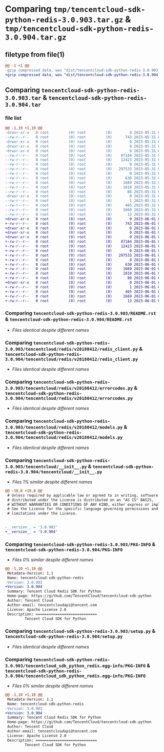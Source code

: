 # Comparing `tmp/tencentcloud-sdk-python-redis-3.0.903.tar.gz` & `tmp/tencentcloud-sdk-python-redis-3.0.904.tar.gz`

## filetype from file(1)

```diff
@@ -1 +1 @@
-gzip compressed data, was "dist/tencentcloud-sdk-python-redis-3.0.903.tar", last modified: Wed May 31 02:18:02 2023, max compression
+gzip compressed data, was "dist/tencentcloud-sdk-python-redis-3.0.904.tar", last modified: Thu Jun  1 02:43:44 2023, max compression
```

## Comparing `tencentcloud-sdk-python-redis-3.0.903.tar` & `tencentcloud-sdk-python-redis-3.0.904.tar`

### file list

```diff
@@ -1,19 +1,19 @@
-drwxr-xr-x   0 root         (0) root         (0)        0 2023-05-31 02:18:02.000000 tencentcloud-sdk-python-redis-3.0.903/
--rw-r--r--   0 root         (0) root         (0)      743 2023-05-31 02:18:02.000000 tencentcloud-sdk-python-redis-3.0.903/README.rst
-drwxr-xr-x   0 root         (0) root         (0)        0 2023-05-31 02:18:02.000000 tencentcloud-sdk-python-redis-3.0.903/tencentcloud/
-drwxr-xr-x   0 root         (0) root         (0)        0 2023-05-31 02:18:02.000000 tencentcloud-sdk-python-redis-3.0.903/tencentcloud/redis/
-drwxr-xr-x   0 root         (0) root         (0)        0 2023-05-31 02:18:02.000000 tencentcloud-sdk-python-redis-3.0.903/tencentcloud/redis/v20180412/
--rw-r--r--   0 root         (0) root         (0)    87184 2023-05-31 02:18:02.000000 tencentcloud-sdk-python-redis-3.0.903/tencentcloud/redis/v20180412/redis_client.py
--rw-r--r--   0 root         (0) root         (0)    12423 2023-05-31 02:18:02.000000 tencentcloud-sdk-python-redis-3.0.903/tencentcloud/redis/v20180412/errorcodes.py
--rw-r--r--   0 root         (0) root         (0)        0 2023-05-31 02:18:02.000000 tencentcloud-sdk-python-redis-3.0.903/tencentcloud/redis/v20180412/__init__.py
--rw-r--r--   0 root         (0) root         (0)   297533 2023-05-31 02:18:02.000000 tencentcloud-sdk-python-redis-3.0.903/tencentcloud/redis/v20180412/models.py
--rw-r--r--   0 root         (0) root         (0)        0 2023-05-31 02:18:02.000000 tencentcloud-sdk-python-redis-3.0.903/tencentcloud/redis/__init__.py
--rw-r--r--   0 root         (0) root         (0)      630 2023-05-31 02:18:02.000000 tencentcloud-sdk-python-redis-3.0.903/tencentcloud/__init__.py
--rw-r--r--   0 root         (0) root         (0)     1669 2023-05-31 02:18:02.000000 tencentcloud-sdk-python-redis-3.0.903/PKG-INFO
--rw-r--r--   0 root         (0) root         (0)     1010 2023-05-31 02:18:02.000000 tencentcloud-sdk-python-redis-3.0.903/setup.py
--rw-r--r--   0 root         (0) root         (0)       88 2023-05-31 02:18:02.000000 tencentcloud-sdk-python-redis-3.0.903/setup.cfg
-drwxr-xr-x   0 root         (0) root         (0)        0 2023-05-31 02:18:02.000000 tencentcloud-sdk-python-redis-3.0.903/tencentcloud_sdk_python_redis.egg-info/
--rw-r--r--   0 root         (0) root         (0)        1 2023-05-31 02:18:02.000000 tencentcloud-sdk-python-redis-3.0.903/tencentcloud_sdk_python_redis.egg-info/dependency_links.txt
--rw-r--r--   0 root         (0) root         (0)      465 2023-05-31 02:18:02.000000 tencentcloud-sdk-python-redis-3.0.903/tencentcloud_sdk_python_redis.egg-info/SOURCES.txt
--rw-r--r--   0 root         (0) root         (0)     1669 2023-05-31 02:18:02.000000 tencentcloud-sdk-python-redis-3.0.903/tencentcloud_sdk_python_redis.egg-info/PKG-INFO
--rw-r--r--   0 root         (0) root         (0)       13 2023-05-31 02:18:02.000000 tencentcloud-sdk-python-redis-3.0.903/tencentcloud_sdk_python_redis.egg-info/top_level.txt
+drwxr-xr-x   0 root         (0) root         (0)        0 2023-06-01 02:43:44.000000 tencentcloud-sdk-python-redis-3.0.904/
+-rw-r--r--   0 root         (0) root         (0)      743 2023-06-01 02:43:44.000000 tencentcloud-sdk-python-redis-3.0.904/README.rst
+drwxr-xr-x   0 root         (0) root         (0)        0 2023-06-01 02:43:44.000000 tencentcloud-sdk-python-redis-3.0.904/tencentcloud/
+drwxr-xr-x   0 root         (0) root         (0)        0 2023-06-01 02:43:44.000000 tencentcloud-sdk-python-redis-3.0.904/tencentcloud/redis/
+drwxr-xr-x   0 root         (0) root         (0)        0 2023-06-01 02:43:44.000000 tencentcloud-sdk-python-redis-3.0.904/tencentcloud/redis/v20180412/
+-rw-r--r--   0 root         (0) root         (0)    87184 2023-06-01 02:43:44.000000 tencentcloud-sdk-python-redis-3.0.904/tencentcloud/redis/v20180412/redis_client.py
+-rw-r--r--   0 root         (0) root         (0)    12423 2023-06-01 02:43:44.000000 tencentcloud-sdk-python-redis-3.0.904/tencentcloud/redis/v20180412/errorcodes.py
+-rw-r--r--   0 root         (0) root         (0)        0 2023-06-01 02:43:44.000000 tencentcloud-sdk-python-redis-3.0.904/tencentcloud/redis/v20180412/__init__.py
+-rw-r--r--   0 root         (0) root         (0)   297533 2023-06-01 02:43:44.000000 tencentcloud-sdk-python-redis-3.0.904/tencentcloud/redis/v20180412/models.py
+-rw-r--r--   0 root         (0) root         (0)        0 2023-06-01 02:43:44.000000 tencentcloud-sdk-python-redis-3.0.904/tencentcloud/redis/__init__.py
+-rw-r--r--   0 root         (0) root         (0)      630 2023-06-01 02:43:44.000000 tencentcloud-sdk-python-redis-3.0.904/tencentcloud/__init__.py
+-rw-r--r--   0 root         (0) root         (0)     1669 2023-06-01 02:43:44.000000 tencentcloud-sdk-python-redis-3.0.904/PKG-INFO
+-rw-r--r--   0 root         (0) root         (0)     1010 2023-06-01 02:43:44.000000 tencentcloud-sdk-python-redis-3.0.904/setup.py
+-rw-r--r--   0 root         (0) root         (0)       88 2023-06-01 02:43:44.000000 tencentcloud-sdk-python-redis-3.0.904/setup.cfg
+drwxr-xr-x   0 root         (0) root         (0)        0 2023-06-01 02:43:44.000000 tencentcloud-sdk-python-redis-3.0.904/tencentcloud_sdk_python_redis.egg-info/
+-rw-r--r--   0 root         (0) root         (0)        1 2023-06-01 02:43:44.000000 tencentcloud-sdk-python-redis-3.0.904/tencentcloud_sdk_python_redis.egg-info/dependency_links.txt
+-rw-r--r--   0 root         (0) root         (0)      465 2023-06-01 02:43:44.000000 tencentcloud-sdk-python-redis-3.0.904/tencentcloud_sdk_python_redis.egg-info/SOURCES.txt
+-rw-r--r--   0 root         (0) root         (0)     1669 2023-06-01 02:43:44.000000 tencentcloud-sdk-python-redis-3.0.904/tencentcloud_sdk_python_redis.egg-info/PKG-INFO
+-rw-r--r--   0 root         (0) root         (0)       13 2023-06-01 02:43:44.000000 tencentcloud-sdk-python-redis-3.0.904/tencentcloud_sdk_python_redis.egg-info/top_level.txt
```

### Comparing `tencentcloud-sdk-python-redis-3.0.903/README.rst` & `tencentcloud-sdk-python-redis-3.0.904/README.rst`

 * *Files identical despite different names*

### Comparing `tencentcloud-sdk-python-redis-3.0.903/tencentcloud/redis/v20180412/redis_client.py` & `tencentcloud-sdk-python-redis-3.0.904/tencentcloud/redis/v20180412/redis_client.py`

 * *Files identical despite different names*

### Comparing `tencentcloud-sdk-python-redis-3.0.903/tencentcloud/redis/v20180412/errorcodes.py` & `tencentcloud-sdk-python-redis-3.0.904/tencentcloud/redis/v20180412/errorcodes.py`

 * *Files identical despite different names*

### Comparing `tencentcloud-sdk-python-redis-3.0.903/tencentcloud/redis/v20180412/models.py` & `tencentcloud-sdk-python-redis-3.0.904/tencentcloud/redis/v20180412/models.py`

 * *Files identical despite different names*

### Comparing `tencentcloud-sdk-python-redis-3.0.903/tencentcloud/__init__.py` & `tencentcloud-sdk-python-redis-3.0.904/tencentcloud/__init__.py`

 * *Files 1% similar despite different names*

```diff
@@ -10,8 +10,8 @@
 # Unless required by applicable law or agreed to in writing, software
 # distributed under the License is distributed on an "AS IS" BASIS,
 # WITHOUT WARRANTIES OR CONDITIONS OF ANY KIND, either express or implied.
 # See the License for the specific language governing permissions and
 # limitations under the License.
 
 
-__version__ = '3.0.903'
+__version__ = '3.0.904'
```

### Comparing `tencentcloud-sdk-python-redis-3.0.903/PKG-INFO` & `tencentcloud-sdk-python-redis-3.0.904/PKG-INFO`

 * *Files 0% similar despite different names*

```diff
@@ -1,10 +1,10 @@
 Metadata-Version: 1.1
 Name: tencentcloud-sdk-python-redis
-Version: 3.0.903
+Version: 3.0.904
 Summary: Tencent Cloud Redis SDK for Python
 Home-page: https://github.com/TencentCloud/tencentcloud-sdk-python
 Author: Tencent Cloud
 Author-email: tencentcloudapi@tencent.com
 License: Apache License 2.0
 Description: ============================
         Tencent Cloud SDK for Python
```

### Comparing `tencentcloud-sdk-python-redis-3.0.903/setup.py` & `tencentcloud-sdk-python-redis-3.0.904/setup.py`

 * *Files identical despite different names*

### Comparing `tencentcloud-sdk-python-redis-3.0.903/tencentcloud_sdk_python_redis.egg-info/PKG-INFO` & `tencentcloud-sdk-python-redis-3.0.904/tencentcloud_sdk_python_redis.egg-info/PKG-INFO`

 * *Files 0% similar despite different names*

```diff
@@ -1,10 +1,10 @@
 Metadata-Version: 1.1
 Name: tencentcloud-sdk-python-redis
-Version: 3.0.903
+Version: 3.0.904
 Summary: Tencent Cloud Redis SDK for Python
 Home-page: https://github.com/TencentCloud/tencentcloud-sdk-python
 Author: Tencent Cloud
 Author-email: tencentcloudapi@tencent.com
 License: Apache License 2.0
 Description: ============================
         Tencent Cloud SDK for Python
```

